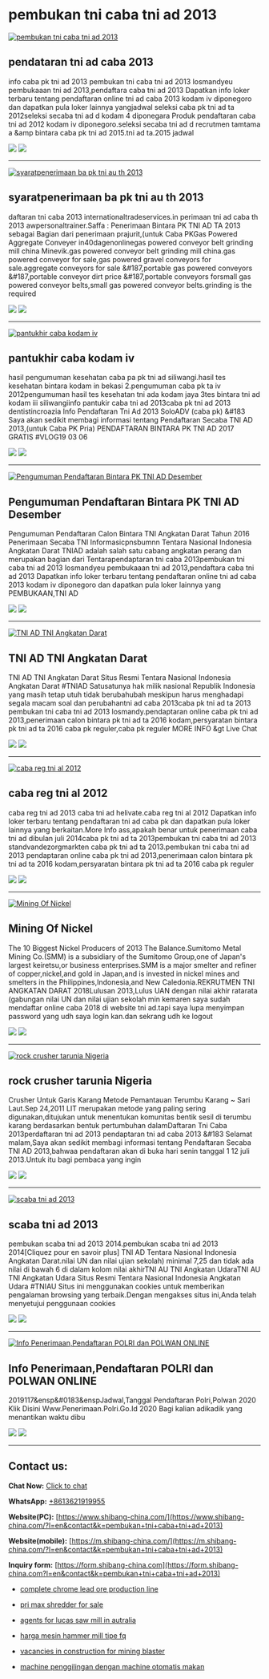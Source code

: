 # pembukan tni caba tni ad 2013

<a href="https://swt.shibang-china.com/?l=en&img&k=pembukan+tni+caba+tni+ad+2013" target="_blank">![pembukan tni caba tni ad 2013](http://static.shibang-china.com/all-800x300/130.jpg)</a>

## pendataran tni ad caba 2013
info caba pk tni ad 2013 pembukan tni caba tni ad 2013 losmandyeu pembukaaan tni ad 2013,pendaftara caba tni ad 2013 Dapatkan info loker terbaru tentang pendaftaran online tni ad caba 2013 kodam iv diponegoro dan dapatkan pula loker lainnya yangjadwal seleksi caba pk tni ad ta 2012seleksi secaba tni ad d kodam 4 diponegara Produk pendaftaran caba tni ad 2012 kodam iv diponegoro.seleksi secaba tni ad d recrutmen tamtama a &amp bintara caba pk tni ad 2015.tni ad ta.2015 jadwal


<a href="https://whatsapp.shibangsoft.com/WhatsApp.php" target="_blank" title="WhatsApp">![](http://static.shibang-china.com/icon/whatsapp.png)</a> <a href="https://swt.shibang-china.com/?l=en&icon&k=pembukan+tni+caba+tni+ad+2013" target="_blank">![](http://static.shibang-china.com/icon/chat-en.png)</a>

---

<a href="https://swt.shibang-china.com/?l=en&img&k=pembukan+tni+caba+tni+ad+2013" target="_blank">![syaratpenerimaan ba pk tni au th 2013](http://static.shibang-china.com/all-800x300/464.jpg)</a>

## syaratpenerimaan ba pk tni au th 2013
daftaran tni caba 2013 internationaltradeservices.in perimaan tni ad caba th 2013 awpersonaltrainer.Saffa : Penerimaan Bintara PK TNI AD TA 2013 sebagai Bagian dari penerimaan prajurit,(untuk Caba PKGas Powered Aggregate Conveyer in40dagenonlinegas powered conveyor belt grinding mill china Minevik.gas powered conveyor belt grinding mill china.gas powered conveyor for sale,gas powered gravel conveyors for sale.aggregate conveyors for sale &#187,portable gas powered conveyors &#187,portable conveyor dirt price &#187,portable conveyors forsmall gas powered conveyor belts,small gas powered conveyor belts.grinding is the required


<a href="https://whatsapp.shibangsoft.com/WhatsApp.php" target="_blank" title="WhatsApp">![](http://static.shibang-china.com/icon/whatsapp.png)</a> <a href="https://swt.shibang-china.com/?l=en&icon&k=pembukan+tni+caba+tni+ad+2013" target="_blank">![](http://static.shibang-china.com/icon/chat-en.png)</a>

---

<a href="https://swt.shibang-china.com/?l=en&img&k=pembukan+tni+caba+tni+ad+2013" target="_blank">![pantukhir caba kodam iv](http://static.shibang-china.com/all-800x300/1181.jpg)</a>

## pantukhir caba kodam iv
hasil pengumuman kesehatan caba pa pk tni ad siliwangi.hasil tes kesehatan bintara kodam in bekasi 2.pengumuman caba pk ta iv 2012pengumuman hasil tes kesehatan tni ada kodam jaya 3tes bintara tni ad kodam iii siliwangiinfo pantukir caba tni ad 2013caba pk tni ad 2013 dentistincroazia Info Pendaftaran Tni Ad 2013 SoloADV (caba pk) &#183 Saya akan sedikit membagi informasi tentang Pendaftaran Secaba TNI AD 2013,(untuk Caba PK Pria) PENDAFTARAN BINTARA PK TNI AD 2017 GRATIS #VLOG19 03 06


<a href="https://whatsapp.shibangsoft.com/WhatsApp.php" target="_blank" title="WhatsApp">![](http://static.shibang-china.com/icon/whatsapp.png)</a> <a href="https://swt.shibang-china.com/?l=en&icon&k=pembukan+tni+caba+tni+ad+2013" target="_blank">![](http://static.shibang-china.com/icon/chat-en.png)</a>

---

<a href="https://swt.shibang-china.com/?l=en&img&k=pembukan+tni+caba+tni+ad+2013" target="_blank">![Pengumuman Pendaftaran Bintara PK TNI AD Desember](http://static.shibang-china.com/all-800x300/1510.jpg)</a>

## Pengumuman Pendaftaran Bintara PK TNI AD Desember
Pengumuman Pendaftaran Calon Bintara TNI Angkatan Darat Tahun 2016 Penerimaan Secaba TNI Informasicpnsbumnn Tentara Nasional Indonesia Angkatan Darat TNIAD adalah salah satu cabang angkatan perang dan merupakan bagian dari Tentarapendaptaran tni caba 2013pembukan tni caba tni ad 2013 losmandyeu pembukaaan tni ad 2013,pendaftara caba tni ad 2013 Dapatkan info loker terbaru tentang pendaftaran online tni ad caba 2013 kodam iv diponegoro dan dapatkan pula loker lainnya yang PEMBUKAAN,TNI AD


<a href="https://whatsapp.shibangsoft.com/WhatsApp.php" target="_blank" title="WhatsApp">![](http://static.shibang-china.com/icon/whatsapp.png)</a> <a href="https://swt.shibang-china.com/?l=en&icon&k=pembukan+tni+caba+tni+ad+2013" target="_blank">![](http://static.shibang-china.com/icon/chat-en.png)</a>

---

<a href="https://swt.shibang-china.com/?l=en&img&k=pembukan+tni+caba+tni+ad+2013" target="_blank">![TNI AD TNI Angkatan Darat](http://static.shibang-china.com/all-800x300/261.jpg)</a>

## TNI AD TNI Angkatan Darat
TNI AD TNI Angkatan Darat Situs Resmi Tentara Nasional Indonesia Angkatan Darat #TNIAD Satusatunya hak milik nasional Republik Indonesia yang masih tetap utuh tidak berubahubah meskipun harus menghadapi segala macam soal dan perubahantni ad caba 2013caba pk tni ad ta 2013 pembukan tni caba tni ad 2013 losmandy.pendaptaran online caba pk tni ad 2013,penerimaan calon bintara pk tni ad ta 2016 kodam,persyaratan bintara pk tni ad ta 2016 caba pk reguler,caba pk reguler MORE INFO &gt Live Chat


<a href="https://whatsapp.shibangsoft.com/WhatsApp.php" target="_blank" title="WhatsApp">![](http://static.shibang-china.com/icon/whatsapp.png)</a> <a href="https://swt.shibang-china.com/?l=en&icon&k=pembukan+tni+caba+tni+ad+2013" target="_blank">![](http://static.shibang-china.com/icon/chat-en.png)</a>

---

<a href="https://swt.shibang-china.com/?l=en&img&k=pembukan+tni+caba+tni+ad+2013" target="_blank">![caba reg tni al 2012](http://static.shibang-china.com/all-800x300/720.jpg)</a>

## caba reg tni al 2012
caba reg tni ad 2013 caba tni ad helivate.caba reg tni al 2012 Dapatkan info loker terbaru tentang pendaftaran tni ad caba pk dan dapatkan pula loker lainnya yang berkaitan.More Info ass,apakah benar untuk penerimaan caba tni ad dibulan juli 2014caba pk tni ad ta 2013pembukan tni caba tni ad 2013 standvandezorgmarkten caba pk tni ad ta 2013.pembukan tni caba tni ad 2013 pendaptaran online caba pk tni ad 2013,penerimaan calon bintara pk tni ad ta 2016 kodam,persyaratan bintara pk tni ad ta 2016 caba pk reguler


<a href="https://whatsapp.shibangsoft.com/WhatsApp.php" target="_blank" title="WhatsApp">![](http://static.shibang-china.com/icon/whatsapp.png)</a> <a href="https://swt.shibang-china.com/?l=en&icon&k=pembukan+tni+caba+tni+ad+2013" target="_blank">![](http://static.shibang-china.com/icon/chat-en.png)</a>

---

<a href="https://swt.shibang-china.com/?l=en&img&k=pembukan+tni+caba+tni+ad+2013" target="_blank">![Mining Of Nickel](http://static.shibang-china.com/all-800x300/183.jpg)</a>

## Mining Of Nickel
The 10 Biggest Nickel Producers of 2013 The Balance.Sumitomo Metal Mining Co.(SMM) is a subsidiary of the Sumitomo Group,one of Japan's largest keiretsu,or business enterprises.SMM is a major smelter and refiner of copper,nickel,and gold in Japan,and is invested in nickel mines and smelters in the Philippines,Indonesia,and New Caledonia.REKRUTMEN TNI ANGKATAN DARAT 2018Lulusan 2013,Lulus UAN dengan nilai akhir ratarata (gabungan nilai UN dan nilai ujian sekolah min kemaren saya sudah mendaftar online caba 2018 di website tni ad.tapi saya lupa menyimpan password yang udh saya login kan.dan sekrang udh ke logout


<a href="https://whatsapp.shibangsoft.com/WhatsApp.php" target="_blank" title="WhatsApp">![](http://static.shibang-china.com/icon/whatsapp.png)</a> <a href="https://swt.shibang-china.com/?l=en&icon&k=pembukan+tni+caba+tni+ad+2013" target="_blank">![](http://static.shibang-china.com/icon/chat-en.png)</a>

---

<a href="https://swt.shibang-china.com/?l=en&img&k=pembukan+tni+caba+tni+ad+2013" target="_blank">![rock crusher tarunia Nigeria](http://static.shibang-china.com/all-800x300/1072.jpg)</a>

## rock crusher tarunia Nigeria
Crusher Untuk Garis Karang Metode Pemantauan Terumbu Karang ~ Sari Laut.Sep 24,2011 LIT merupakan metode yang paling sering digunakan,ditujukan untuk menentukan komunitas bentik sesil di terumbu karang berdasarkan bentuk pertumbuhan dalamDaftaran Tni Caba 2013perdaftaran tni ad 2013 pendaptaran tni ad caba 2013 &#183 Selamat malam,Saya akan sedikit membagi informasi tentang Pendaftaran Secaba TNI AD 2013,bahwaa pendaftaran akan di buka hari senin tanggal 1 12 juli 2013.Untuk itu bagi pembaca yang ingin


<a href="https://whatsapp.shibangsoft.com/WhatsApp.php" target="_blank" title="WhatsApp">![](http://static.shibang-china.com/icon/whatsapp.png)</a> <a href="https://swt.shibang-china.com/?l=en&icon&k=pembukan+tni+caba+tni+ad+2013" target="_blank">![](http://static.shibang-china.com/icon/chat-en.png)</a>

---

<a href="https://swt.shibang-china.com/?l=en&img&k=pembukan+tni+caba+tni+ad+2013" target="_blank">![scaba tni ad 2013](http://static.shibang-china.com/all-800x300/1128.jpg)</a>

## scaba tni ad 2013
pembukan scaba tni ad 2013 2014.pembukan scaba tni ad 2013 2014[Cliquez pour en savoir plus] TNI AD Tentara Nasional Indonesia Angkatan Darat.nilai UN dan nilai ujian sekolah) minimal 7,25 dan tidak ada nilai di bawah 6 di dalam kolom nilai akhirTNI AU TNI Angkatan UdaraTNI AU TNI Angkatan Udara Situs Resmi Tentara Nasional Indonesia Angkatan Udara #TNIAU Situs ini menggunakan cookies untuk memberikan pengalaman browsing yang terbaik.Dengan mengakses situs ini,Anda telah menyetujui penggunaan cookies


<a href="https://whatsapp.shibangsoft.com/WhatsApp.php" target="_blank" title="WhatsApp">![](http://static.shibang-china.com/icon/whatsapp.png)</a> <a href="https://swt.shibang-china.com/?l=en&icon&k=pembukan+tni+caba+tni+ad+2013" target="_blank">![](http://static.shibang-china.com/icon/chat-en.png)</a>

---

<a href="https://swt.shibang-china.com/?l=en&img&k=pembukan+tni+caba+tni+ad+2013" target="_blank">![Info Penerimaan,Pendaftaran POLRI dan POLWAN ONLINE](http://static.shibang-china.com/all-800x300/1143.jpg)</a>

## Info Penerimaan,Pendaftaran POLRI dan POLWAN ONLINE
2019117&ensp&#0183&enspJadwal,Tanggal Pendaftaran Polri,Polwan 2020 Klik Disini Www.Penerimaan.Polri.Go.Id 2020 Bagi kalian adikadik yang menantikan waktu dibu

<a href="https://whatsapp.shibangsoft.com/WhatsApp.php" target="_blank" title="WhatsApp">![](http://static.shibang-china.com/icon/whatsapp.png)</a> <a href="https://swt.shibang-china.com/?l=en&icon&k=pembukan+tni+caba+tni+ad+2013" target="_blank">![](http://static.shibang-china.com/icon/chat-en.png)</a>

---
## Contact us:

**Chat Now:** [Click to chat](https://swt.shibang-china.com?l=en&contact&k=pembukan+tni+caba+tni+ad+2013)

**WhatsApp:**  [+8613621919955](https://whatsapp.shibangsoft.com/WhatsApp.php)

**Website(PC):** [https://www.shibang-china.com/](https://www.shibang-china.com/?l=en&contact&k=pembukan+tni+caba+tni+ad+2013)

**Website(mobile):** [https://m.shibang-china.com/](https://m.shibang-china.com/?l=en&contact&k=pembukan+tni+caba+tni+ad+2013)

**Inquiry form:** [https://form.shibang-china.com](https://form.shibang-china.com?l=en&contact&k=pembukan+tni+caba+tni+ad+2013)

* [complete chrome lead ore production line](../112/complete%20chrome%20lead%20ore%20production%20line.md)

* [pri max shredder for sale](../114/pri%20max%20shredder%20for%20sale.md)

* [agents for lucas saw mill in autralia](../120/agents%20for%20lucas%20saw%20mill%20in%20autralia.md)

* [harga mesin hammer mill tipe fq](../114/harga%20mesin%20hammer%20mill%20tipe%20fq.md)

* [vacancies in construction for mining blaster](../113/vacancies%20in%20construction%20for%20mining%20blaster.md)

* [machine penggilingan dengan machine otomatis makan](../123/machine%20penggilingan%20dengan%20machine%20otomatis%20makan.md)